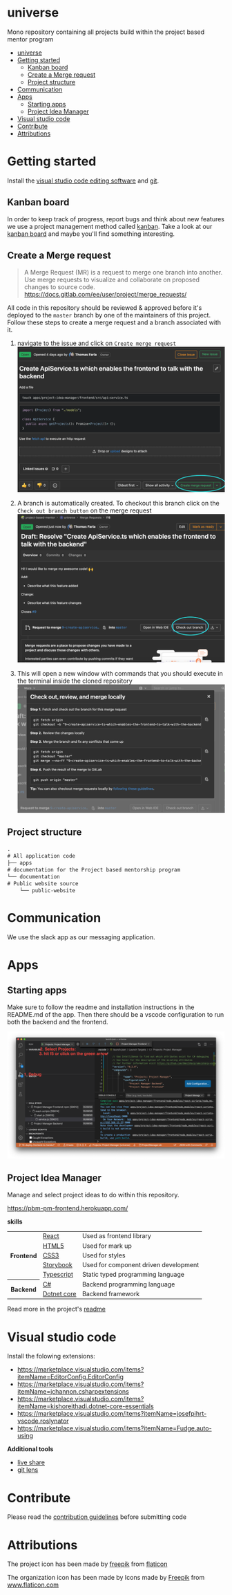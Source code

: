 # universe

Mono repository containing all projects build within the project based mentor program

- [universe](#universe)
- [Getting started](#getting-started)
  - [Kanban board](#kanban-board)
  - [Create a Merge request](#create-a-merge-request)
  - [Project structure](#project-structure)
- [Communication](#communication)
- [Apps](#apps)
  - [Starting apps](#starting-apps)
  - [Project Idea Manager](#project-idea-manager)
- [Visual studio code](#visual-studio-code)
- [Contribute](#contribute)
- [Attributions](#attributions)

# Getting started

Install the [visual studio code editing software](https://code.visualstudio.com/) and [git](https://git-scm.com/downloads).

## Kanban board
In order to keep track of progress, report bugs and think about new features we use a project management method called [kanban](https://www.atlassian.com/agile/kanban). Take a look at our [kanban board](https://gitlab.com/project-based-mentor/universe/-/boards) and maybe you'll find something interesting.

## Create a Merge request
> A Merge Request (MR) is a request to merge one branch into another.
> Use merge requests to visualize and collaborate on proposed changes to source code.
> https://docs.gitlab.com/ee/user/project/merge_requests/

All code in this repository should be reviewed & approved before it's deployed to the `master` branch by one of the maintainers of this project. Follow these steps to create a merge request and a branch associated with it.


1. navigate to the issue and click on `Create merge request`
![create a merge request](documentation/assets/checkout-1.png)

2. A branch is automatically created. To checkout this branch click on the `Check out branch button` on the merge request
![Check out branch](documentation/assets/checkout-2.png)

3. This will open a new window with commands that you should execute in the terminal inside the cloned repository
![Check out branch](documentation/assets/checkout-3.png)

## Project structure

```
.
# All application code
├── apps
# documentation for the Project based mentorship program
└── documentation
# Public website source
    └── public-website
```

# Communication
We use the slack app as our messaging application.

# Apps

## Starting apps
Make sure to follow the readme and installation instructions in the README.md of the app. Then there should be a vscode configuration to run both the backend and the frontend.

![run projects](documentation/assets/start-projects.png)

## Project Idea Manager
Manage and select project ideas to do within this repository.

https://pbm-pm-frontend.herokuapp.com/

**skills**

<table>
    <tbody>
        <tr>
            <th rowspan="5">Frontend</th>
            <td>
                <a href="https://reactjs.org/docs/getting-started.html)">React</a>
            </td>
            <td>Used as frontend library</td>
        </tr>
        <tr>
            <td>
                <a href="https://developer.mozilla.org/en-US/docs/Learn/HTML/Introduction_to_HTML/Getting_started">HTML5</a>
            </td>
            <td>
                Used for mark up
            </td>
        </tr>
        <tr>
            <td>
                <a href="https://developer.mozilla.org/en-US/docs/Learn/CSS/First_steps/Getting_started">CSS3</a>
            <td>
                Used for styles
            </td>
        </tr>
        <tr>
            <td>
                <a href="https://storybook.js.org/">Storybook</a>
            </td>
            <td>Used for component driven development</td>
        </tr>
        <tr>
            <td>
                <a href="https://www.typescriptlang.org/docs/handbook/typescript-in-5-minutes.html">Typescript</a>
            </td>
            <td>Static typed programming language</td>
        </tr>
        <tr>
            <th rowspan="2">Backend</th>
            <td>
                <a href="https://docs.microsoft.com/en-us/dotnet/csharp/getting-started/">C#</a>
            </td>
            <td>Backend programming language</td>
        </tr>
        <tr>
            <td>
                <a href="https://docs.microsoft.com/en-us/dotnet/core/get-started">Dotnet core</a>
            </td>
            <td>Backend framework</td>
        </tr>
    </tbody>
</table>

Read more in the project's [readme](apps/project-idea-manager)

# Visual studio code

Install the folowing extensions:

- https://marketplace.visualstudio.com/items?itemName=EditorConfig.EditorConfig
- https://marketplace.visualstudio.com/items?itemName=jchannon.csharpextensions
- https://marketplace.visualstudio.com/items?itemName=kishoreithadi.dotnet-core-essentials
- https://marketplace.visualstudio.com/items?itemName=josefpihrt-vscode.roslynator
- https://marketplace.visualstudio.com/items?itemName=Fudge.auto-using

**Additional tools**

- [live share](https://marketplace.visualstudio.com/items?itemName=MS-vsliveshare.vsliveshare-pack)
- [git lens](https://marketplace.visualstudio.com/items?itemName=eamodio.gitlens)

# Contribute

Please read the [contribution guidelines](CONTRIBUTING.md) before submitting code

# Attributions

The project icon has been made by [freepik](https://www.flaticon.com/authors/freepik) from [flaticon](https://www.flaticon.com/)

The organization icon has been made by Icons made by <a href="https://www.flaticon.com/authors/freepik" title="Freepik">Freepik</a> from <a href="https://www.flaticon.com/" title="Flaticon"> www.flaticon.com</a>
